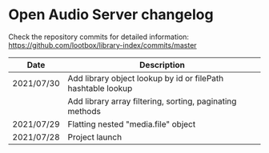 # Open Audio Server changelog

Check the repository commits for detailed information:  
https://github.com/lootbox/library-index/commits/master

| Date       | Description                                                      |
|------------|------------------------------------------------------------------|
| 2021/07/30 | Add library object lookup by id or filePath hashtable lookup     |
|            | Add library array filtering, sorting, paginating methods         |
| 2021/07/29 | Flatting nested "media.file" object                              |
| 2021/07/28 | Project launch                                                   |
